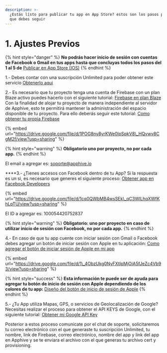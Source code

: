```yaml
---
description: >-
  ¿Estás listo para publicar tu app en App Store? estos son los pasos previos
  que debes seguir
---
```


# 1. Ajustes Previos

{% hint style="danger" %}
**No podrás hacer inicio de sesión con cuentas de Facebook o Gmail en tus apps hasta que concluyas todos los pasos del 1 al 5 de** [Publicar en App Store \(IOS\)](https://app.gitbook.com/@apphive/s/apphive/~/drafts/-MEZeXEqtr3sMGulYIlG/publish/publicar-en-app-store-ios)
{% endhint %}

1.- Debes contar con una suscripción Unlimited para poder obtener este servicio [Obtenerlo aqui](https://www.jotform.com/201075135847050)  
  
2.- Es necesario que tu proyecto tenga una cuenta de Firebase con un plan Blaze activo puedes hacerlo con el siguiente tutorial: [Firebase en plan Blaze](https://comunidad.apphive.io/t/importante-actualizacion-de-google-firebase-de-plan-free-a-plan-blaze/1169) Con la finalidad de alojar tu proyecto de manera independiente al servidor de Apphive, esto te permitirá mantener la administración del espacio disponible de tu proyecto. Para ello deberás seguir este tutorial: [Como obtener tu propia Firebase](https://drive.google.com/file/d/1POG8ny8yrKWe0lpSpkV8_HQvwv8CgM2f/view?usp=sharing)

{% embed url="https://drive.google.com/file/d/1POG8ny8yrKWe0lpSpkV8\_HQvwv8CgM2f/view?usp=sharing" %}

{% hint style="warning" %}
**Obligatorio uno por proyecto, no por cada app.**
{% endhint %}

El email a agregar es: [soporte@apphive.io](mailto:soporte@apphive.io)  
  
****3.- ¿Tienes accesos con Facebook dentro de tu App? Si la respuesta es un si, es necesario que generes el siguiente proceso: [Obtener app en Facebook Developers](https://drive.google.com/file/d/1cq0QWbMB4wsSEk_qC3WlLhqXWfKhLpTU/view)

{% embed url="https://drive.google.com/file/d/1cq0QWbMB4wsSEk\_qC3WlLhqXWfKhLpTU/view?usp=sharing" %}

El ID a agregar es: 100054420752837

{% hint style="warning" %}
**Obligatorio: uno por proyecto en caso de utilizar inicio de sesión con Facebook, no por cada app.**
{% endhint %}

4.- En caso de que tu app cuente con iniciar sesión con Gmail o Facebook debes agregar un botón de iniciar sesión con Apple en tu aplicación: [Como agregar el botón de iniciar sesión de Apple en mi app](https://drive.google.com/file/d/1_4ObzUkg0NyFXtIpMjOiA5fJeZc4Vb93/view?usp=sharing)

{% embed url="https://drive.google.com/file/d/1\_4ObzUkg0NyFXtIpMjOiA5fJeZc4Vb93/view?usp=sharing" %}

{% hint style="success" %}
**Esta información te puede ser de ayuda para agregar tu botón de inicio de sesión con Apple dependiendo de los colores de tu app:** [Diseño del botón de inicio de sesión de Apple](https://developer.apple.com/design/human-interface-guidelines/sign-in-with-apple/overview/buttons/)
{% endhint %}

5.- ¿Tu App utiliza Mapas, GPS, o servicios de Geolocalización de Google? Necesitas realizar el proceso para obtener el API KEYS de Google, con el siguiente tutorial: [Obtener mi Google API Key](https://comunidad.apphive.io/t/api-google-maps-no-carga-el-autocomplete-de-direcciones/33)  
  
Posterior a estos proceso comunicate por el chat de soporte, solicitaremos tu correo electrónico con el que generaste tu suscripción Unlimited, tu nombre, link de Firebase, correo electrónico, nombre del app y link del app en Apphive y se te enviara el archivo con el que generas tu archivo cert y provisioning.


